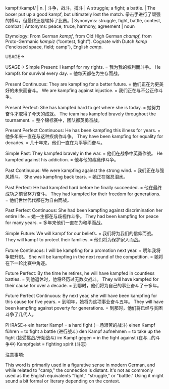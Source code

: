 kampf:/kampf/ | n. | 斗争，战斗，搏斗 | A struggle; a fight; a battle. |  The boxer put up a good kampf, but ultimately lost the match.  拳击手进行了顽强的搏斗，但最终还是输掉了比赛。| Synonyms: struggle, fight, battle, contest, combat | Antonyms: peace, truce, harmony, agreement | noun

Etymology: From German *kampf*, from Old High German *champf*, from Proto-Germanic *kampiz* (“contest, fight”). Cognate with Dutch *kamp* (“enclosed space, field; camp”), English *camp*.

USAGE->

USAGE->
Simple Present:
I kampf for my rights. = 我为我的权利而斗争。
He kampfs for survival every day. = 他每天都在为生存而战。

Present Continuous:
They are kampfing for a better future. = 他们正在为更美好的未来而奋斗。
We are kampfing against injustice. = 我们正在与不公正作斗争。

Present Perfect:
She has kampfed hard to get where she is today. = 她努力奋斗才取得了今天的成就。
The team has kampfed bravely throughout the tournament. =  整个锦标赛中，团队都英勇奋战。

Present Perfect Continuous:
He has been kampfing this illness for years. = 他多年来一直在与这种疾病作斗争。
They have been kampfing for equality for decades. = 几十年来，他们一直在为平等而奋斗。

Simple Past:
They kampfed bravely in the war. = 他们在战争中英勇作战。
He kampfed against his addiction. = 他与他的毒瘾作斗争。

Past Continuous:
We were kampfing against the strong wind. = 我们正在与强风搏斗。
She was kampfing back tears. = 她正在强忍泪水。

Past Perfect:
He had kampfed hard before he finally succeeded. = 他在最终成功之前曾努力奋斗。
They had kampfed for their freedom for generations. = 他们世世代代都在为自由而战。

Past Perfect Continuous:
She had been kampfing against discrimination her entire life. = 她一生都在与歧视作斗争。
They had been kampfing for peace for many years. = 多年来他们一直在为和平而战。

Simple Future:
We will kampf for our beliefs. = 我们将为我们的信仰而战。
They will kampf to protect their families. = 他们将为保护家人而战。

Future Continuous:
I will be kampfing for a promotion next year. = 明年我将争取升职。
She will be kampfing in the next round of the competition. = 她将在下一轮比赛中角逐。

Future Perfect:
By the time he retires, he will have kampfed in countless battles. = 到他退休时，他将经历过无数次战斗。
They will have kampfed for their cause for over a decade. = 到那时，他们将为自己的事业奋斗了十多年。

Future Perfect Continuous:
By next year, she will have been kampfing for this cause for five years. = 到明年，她将为这项事业奋斗五年。
They will have been kampfing against poverty for generations. = 到那时，他们将已经与贫困斗争了几代人。


PHRASE->
ein harter Kampf = a hard fight (一场艰苦的战斗)
einen Kampf führen = to fight a battle (进行战斗)
den Kampf aufnehmen = to take up the fight (接受挑战/开始战斗)
im Kampf gegen = in the fight against (在与...的斗争中)
Kampfgeist = fighting spirit (斗志)


注意事项:

This word is primarily used in a figurative sense in modern German, and while related to "camp," the connection is distant.  It's not as commonly used as the English equivalents "fight," "struggle," or "battle."  Using it might sound a bit formal or literary depending on the context.
